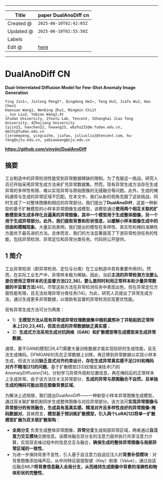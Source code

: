-----

| Title     | paper DualAnoDiff cn                                  |
| --------- | ----------------------------------------------------- |
| Created @ | `2025-06-10T02:42:05Z`                                |
| Updated @ | `2025-06-10T02:55:50Z`                                |
| Labels    | \`\`                                                  |
| Edit @    | [here](https://github.com/junxnone/aiwiki/issues/523) |

-----

# DualAnoDiff CN

**Dual-Interrelated Diffusion Model for Few-Shot Anomaly Image
Generation**

    Ying Jin1∗, Jinlong Peng2*, Qingdong He2∗, Teng Hu3, Jiafu Wu2, Hao Chen1
    Haoxuan Wang1, Wenbing Zhu1, Mingmin Chi1†
    , Jun Liu2, Yabiao Wang2,4†
    1Fudan University, 2Youtu Lab, Tencent, 3Shanghai Jiao Tong University, 4Zhejiang University
    {yjin22, haochen22, hxwang23, wbzhu23}@m.fudan.edu.cn, mmchi@fudan.edu.cn
    {jeromepeng, yingcaihe, jiafwu, juliusliu}@tencent.com, hu-teng@sjtu.edu.cn, yabiaowang@zju.edu.cn

**<https://github.com/yinyjin/DualAnoDiff>**

## 摘要

工业制造中的异常检测性能受到异常数据稀缺的限制。为了克服这一挑战，研究人员已开始采用异常生成方法来扩充异常数据集。然而，现有异常生成方法存在生成异常的多样性有限、难以实现异常与原始图像的无缝融合等问题。此外，生成的掩码通常与生成的异常区域不匹配。在本文中，我们从新的视角克服了这些挑战，同时生成了一对整体图像和相应的异常部分。我们提出了**DualAnoDiff**，这是一种新型的基于扩散模型的小样本异常图像生成模型，该模型通过**使用两个相互关联的扩散模型来生成多样化且逼真的异常图像，其中一个模型用于生成整体图像，另一个用于生成异常部分。此外，我们提取背景和形状信息，以缓解小样本图像生成中的扭曲和模糊现象**。大量实验表明，我们提出的模型在多样性、真实性和掩码准确性方面优于最先进的方法。总体而言，我们的方法显著提高了下游异常检测任务的性能，包括异常检测、异常定位和异常分类任务。代码将公开提供。

## 1 简介

工业异常检测（即异常检测、定位与分类）在工业制造中具有重要作用\[6\]。然而，在实际工业生产中，异常样本极为稀缺。因此，当前**主流的异常检测方法要么是仅使用正常样本的无监督方法\[22,36\]，要么是同时利用正常样本和少量异常数据的半监督方法**\[48\]。尽管这些方法在异常检测任务中表现出色，但在异常定位方面性能有限，且无法处理异常分类任务\[14\]。为此，研究人员提出了异常生成方法，通过生成更多异常数据，以借助有监督的异常检测实现更优性能。

现有异常生成方法可分为两类：

  - 1）**无模型方法从现有异常或异常纹理数据集中随机裁剪补丁并粘贴到正常样本上\[20,23,46\]，但其合成的异常数据缺乏真实感**；
  - 2）**生成式方法采用生成对抗网络（GAN）和扩散模型等生成模型来生成异常数据**。

通常，基于GAN的模型\[26,47\]需要大量训练数据才能实现较好的生成性能，且无法生成掩码。DFMGAN\[6\]先在正常数据上训练，再迁移到异常数据以实现小样本生成，但该方法因**缺乏显式对齐约束设计，存在生成异常真实感不足\[29\]和掩码对齐不精准\[21\]的问题**。基于扩散模型\[33\]纹理反演技术\[7\]的AnomalyDiffusion\[14\]，分别学习异常外观和位置信息，再在掩码后的正常样本上生成异常。由于该方法仅关注异常部分，**生成的异常与原图融合不自然，且单独生成的掩码可能出现在图像背景区域**。

为解决上述局限，我们提出DualAnoDiff——一种新型小样本异常图像生成模型，通过双关联扩散机制同步生成整体图像与对应异常部分。该方法可**实现异常图像与异常部分的有效融合，生成具有高真实感、精准对齐且多样性良好的异常图像-掩码数据对**。具体而言，**模型基于预训练扩散模型，引入两个LoRA\[12\]将单一扩散模型扩展为双关联扩散架构**：

  - **全局分支**
    负责生成整体异常图像，**异常分支**生成局部异常区域，两者通过**自注意力交互模块**交换信息。该模块融合双分支的注意力层并执行共享注意力计算，实现双去噪过程中的信息交互与融合，**确保生成的整体异常图像与局部异常区域的一致性**。
  - 为进一步保持背景不变性，引入基于自注意力自适应注入的**背景补偿模块**：对背景图像添加噪声后，从中间特征层提取键（Key）和值（Value），通过自适应融合MLP**将背景信息融入全局分支，从而维持生成图像中背景的准确性和物体形状的完整性**。
